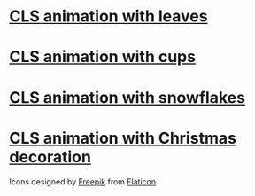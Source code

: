 # <a href="https://cdn.rawgit.com/jelena-simovic-rota/cls-animation/94c41f67/animation/cls-leaves.html">CLS animation with leaves</a>

# <a href="https://cdn.rawgit.com/jelena-simovic-rota/cls-animation/fce43ff7/animation/cls-cups.html">CLS animation with cups</a>

# <a href="https://cdn.rawgit.com/jelena-simovic-rota/cls-animation/4f3add09/animation/cls-snowflakes.html">CLS animation with snowflakes</a>

# <a href="https://cdn.rawgit.com/jelena-simovic-rota/cls-animation/8a9a6ac5/animation/cls-decorations.html">CLS animation with Christmas decoration</a>

Icons designed by <a href="https://www.flaticon.com/authors/freepik">Freepik</a> from <a href="https://www.flaticon.com">Flaticon</a>.
